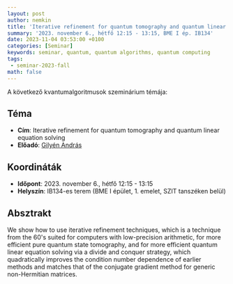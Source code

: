 ```yaml
---
layout: post
author: nemkin
title: 'Iterative refinement for quantum tomography and quantum linear equation solving'
summary: '2023. november 6., hétfő 12:15 - 13:15, BME I ép. IB134'
date: 2023-11-04 03:53:00 +0100
categories: [Seminar]
keywords: seminar, quantum, quantum algorithms, quantum computing
tags:
 - seminar-2023-fall
math: false
---
```


A következő kvantumalgoritmusok szeminárium témája:

## Téma

- **Cím**: Iterative refinement for quantum tomography and quantum linear equation solving
- **Előadó**: [Gilyén András](http://gilyen.hu/)

## Koordináták

- **Időpont**: 2023. november 6., hétfő 12:15 - 13:15
- **Helyszín**: IB134-es terem (BME I épület, 1. emelet, SZIT tanszéken belül)

## Absztrakt

We show how to use iterative refinement techniques, which is a technique from the 60's suited
for computers with low-precision arithmetic, for more efficient pure quantum state tomography,
and for more efficient quantum linear equation solving via a divide and conquer strategy,
which quadratically improves the condition number dependence of earlier methods and
matches that of the conjugate gradient method for generic non-Hermitian matrices.
